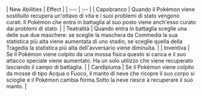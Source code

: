 | New Abilities | Effect |
                    | :--: | :-- |
                    | Capobranco | Quando il Pokémon viene sostituito recupera un'ottavo di vita e i suoi problemi di stato vengono curati. Il Pokémon che entra in battaglia al suo posto viene anch'esso curato dai problemi di stato. |
| Teatralità | Quando entra in battaglia sceglie una delle sue due maschere: se sceglie la maschera da Commedia la sua statistica più alta viene aumentata di uno stadio, se sceglie quella della Tragedia la statistica più alta dell'avversario viene diminuita. |
| Inventiva | Se il Pokémon viene colpito da una mossa fisica questo si carica e il suo attacco speciale viene aumentato. Ha un solo utilizzo che viene recuperato lasciando il campo di battaglia. |
| Candipiuma | Se il Pokémon viene colpito da mosse di tipo Acqua o Fuoco, il manto di neve che ricopre il suo corpo si scioglie e il Pokémon cambia forma.Sotto la neve riesce a recuperare il suo manto. |

